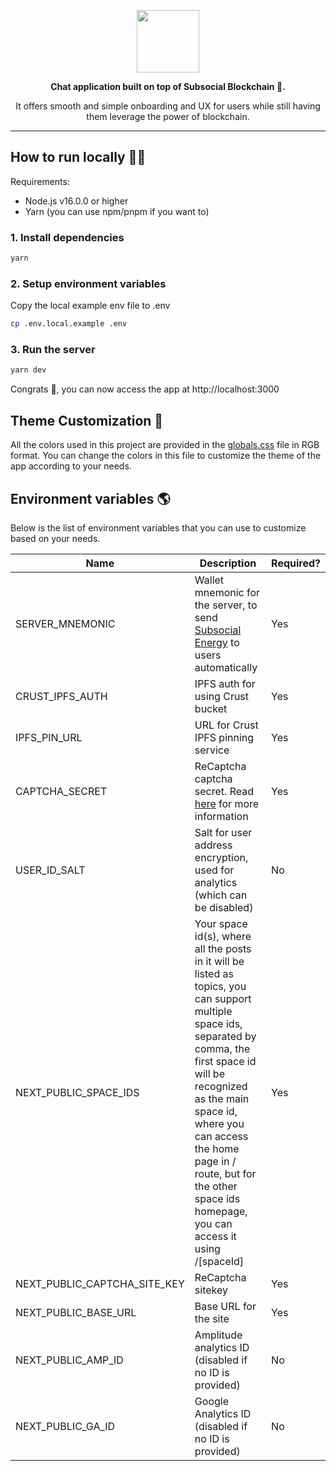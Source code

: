 <a href="https://x.grill.chat">
  <p align="center"><img height=100 src="https://raw.githubusercontent.com/dappforce/grillchat/main/src/assets/logo/logo.svg"/></p>
</a>
<p align="center">
  <strong>
    Chat application built on top of Subsocial Blockchain 🔗.
  </strong>
</p>
<p align="center">
  It offers smooth and simple onboarding and UX for users while still having them leverage the power of blockchain.
</p>

---

## How to run locally 🏃‍♂️

Requirements:

- Node.js v16.0.0 or higher
- Yarn (you can use npm/pnpm if you want to)

### 1. Install dependencies

```bash
yarn
```

### 2. Setup environment variables

Copy the local example env file to .env

```bash
cp .env.local.example .env
```

### 3. Run the server

```bash
yarn dev
```

Congrats 🎉, you can now access the app at http://localhost:3000

## Theme Customization 🎨

All the colors used in this project are provided in the [globals.css](./src/styles/globals.css) file in RGB format.
You can change the colors in this file to customize the theme of the app according to your needs.

## Environment variables 🌎

Below is the list of environment variables that you can use to customize based on your needs.

| Name                         | Description                                                                                                                                                                                                                                                                                                       | Required? |
| ---------------------------- | ----------------------------------------------------------------------------------------------------------------------------------------------------------------------------------------------------------------------------------------------------------------------------------------------------------------- | --------- |
| SERVER_MNEMONIC              | Wallet mnemonic for the server, to send [Subsocial Energy](https://docs.subsocial.network/docs/basics/lightpaper/architecture/energy) to users automatically                                                                                                                                                                                                                                              | Yes       |
| CRUST_IPFS_AUTH              | IPFS auth for using Crust bucket                                                                                                                                                                                                                                                                                  | Yes       |
| IPFS_PIN_URL                 | URL for Crust IPFS pinning service                                                                                                                                                                                                                                                                                | Yes       |
| CAPTCHA_SECRET               | ReCaptcha captcha secret. Read [here](https://developers.google.com/recaptcha/intro) for more information                                                                                                                                                                                                         | Yes       |
| USER_ID_SALT                 | Salt for user address encryption, used for analytics (which can be disabled)                                                                                                                                                                                                                                      | No        |
| NEXT_PUBLIC_SPACE_IDS        | Your space id(s), where all the posts in it will be listed as topics, you can support multiple space ids, separated by comma, the first space id will be recognized as the main space id, where you can access the home page in / route, but for the other space ids homepage, you can access it using /[spaceId] | Yes       |
| NEXT_PUBLIC_CAPTCHA_SITE_KEY | ReCaptcha sitekey                                                                                                                                                                                                                                                                                                 | Yes       |
| NEXT_PUBLIC_BASE_URL         | Base URL for the site                                                                                                                                                                                                                                                                                             | Yes       |
| NEXT_PUBLIC_AMP_ID           | Amplitude analytics ID (disabled if no ID is provided)                                                                                                                                                                                                                                                            | No        |
| NEXT_PUBLIC_GA_ID            | Google Analytics ID (disabled if no ID is provided)                                                                                                                                                                                                                                                               | No        |
